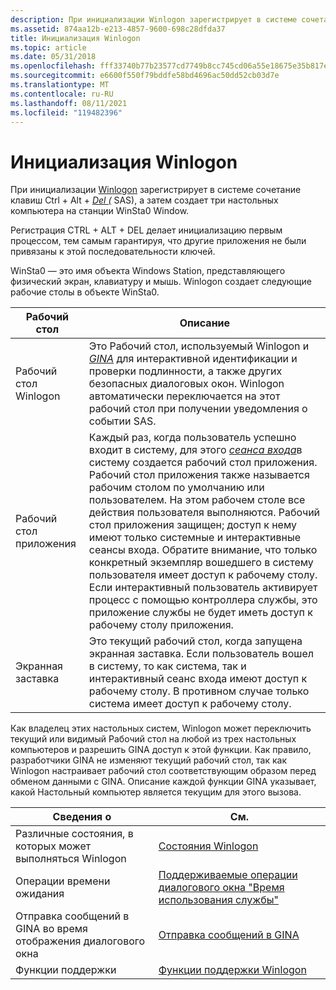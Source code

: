 ```yaml
---
description: При инициализации Winlogon зарегистрирует в системе сочетание клавиш CTRL + ALT + DEL (SAS), а затем создает три настольных компьютера на станции WinSta0 Window.
ms.assetid: 874aa12b-e213-4857-9600-698c28dfda37
title: Инициализация Winlogon
ms.topic: article
ms.date: 05/31/2018
ms.openlocfilehash: fff33740b77b23577cd7749b8cc745cd06a55e18675e35b817e405a71679b482
ms.sourcegitcommit: e6600f550f79bddfe58bd4696ac50dd52cb03d7e
ms.translationtype: MT
ms.contentlocale: ru-RU
ms.lasthandoff: 08/11/2021
ms.locfileid: "119482396"
---
```

# <a name="initializing-winlogon"></a>Инициализация Winlogon

При инициализации [Winlogon](winlogon.md) зарегистрирует в системе сочетание клавиш Ctrl + Alt + [*Del (*](../secgloss/s-gly.md) SAS), а затем создает три настольных компьютера на станции WinSta0 Window.

Регистрация CTRL + ALT + DEL делает инициализацию первым процессом, тем самым гарантируя, что другие приложения не были привязаны к этой последовательности ключей.

WinSta0 — это имя объекта Windows Station, представляющего физический экран, клавиатуру и мышь. Winlogon создает следующие рабочие столы в объекте WinSta0.



| Рабочий стол              | Описание                                                                                                                                                                                                                                                                                                                                                                                                                                                                                                                                                                                                                                                  |
|----------------------|--------------------------------------------------------------------------------------------------------------------------------------------------------------------------------------------------------------------------------------------------------------------------------------------------------------------------------------------------------------------------------------------------------------------------------------------------------------------------------------------------------------------------------------------------------------------------------------------------------------------------------------------------------------|
| Рабочий стол Winlogon     | Это Рабочий стол, используемый Winlogon и [*GINA*](../secgloss/g-gly.md) для интерактивной идентификации и проверки подлинности, а также других безопасных диалоговых окон. Winlogon автоматически переключается на этот рабочий стол при получении уведомления о событии SAS.                                                                                                                                                                                                                                                                                                                                                                          |
| Рабочий стол приложения  | Каждый раз, когда пользователь успешно входит в систему, для этого [*сеанса входа*](../secgloss/l-gly.md)в систему создается рабочий стол приложения. Рабочий стол приложения также называется рабочим столом по умолчанию или пользователем. На этом рабочем столе все действия пользователя выполняются. Рабочий стол приложения защищен; доступ к нему имеют только системные и интерактивные сеансы входа. Обратите внимание, что только конкретный экземпляр вошедшего в систему пользователя имеет доступ к рабочему столу. Если интерактивный пользователь активирует процесс с помощью контроллера службы, это приложение службы не будет иметь доступ к рабочему столу приложения. |
| Экранная заставка | Это текущий рабочий стол, когда запущена экранная заставка. Если пользователь вошел в систему, то как система, так и интерактивный сеанс входа имеют доступ к рабочему столу. В противном случае только система имеет доступ к рабочему столу.                                                                                                                                                                                                                                                                                                                                                                                                                                      |



 

Как владелец этих настольных систем, Winlogon может переключить текущий или видимый Рабочий стол на любой из трех настольных компьютеров и разрешить GINA доступ к этой функции. Как правило, разработчики GINA не изменяют текущий рабочий стол, так как Winlogon настраивает рабочий стол соответствующим образом перед обменом данными с GINA. Описание каждой функции GINA указывает, какой Настольный компьютер является текущим для этого вызова.



| Сведения о                                    | См.                                                                                                      |
|----------------------------------------------------------|----------------------------------------------------------------------------------------------------------|
| Различные состояния, в которых может выполняться Winlogon           | [Состояния Winlogon](winlogon-states.md)                                                                   |
| Операции времени ожидания                                      | [Поддерживаемые операции диалогового окна "Время использования службы"](supported-dialog-box-service-time-out-operations.md) |
| Отправка сообщений в GINA во время отображения диалогового окна | [Отправка сообщений в GINA](sending-messages-to-the-gina.md)                                         |
| Функции поддержки                                        | [Функции поддержки Winlogon](authentication-functions.md)                    |



 

 

 
